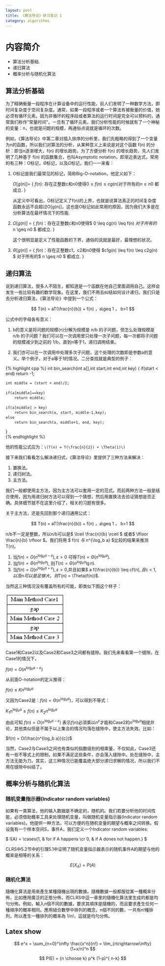 ```yaml
---
layout: post
title: 《算法导论》研习笔记 1
category: algorithms
---
```


# 内容简介

* 算法分析基础.
* 递归算法
* 概率分析与随机化算法


## 算法分析基础

为了精确衡量一段程序在计算设备中的运行性能，前人们发明了一种数学方法，即时间复杂度于空间复杂度。通常，如果一段程序或者一个算法有被衡量的价值，她必须有循环元素。因为非循环的程序段或者算法的运行时间是完全可以预料的，通常我们称作"常量时间"。一旦有了循环元素，我们分析性能的时候就有了一个神秘的变量：n，也就是问题的规模，再通俗点说就是循环的次数。

例如，《算法导论》中第二章对插入排序的分析里，我们先粗略的得到了一个变量为n的函数，所以我们对算法的分析，从某种意义上来说是对这个函数 f(n) 的分析：即当n逐渐增大，f(n) 的增长趋势。为了方便分析 f(n) 的增长趋势，先人们发明了几种基于 f(n) 的函数集合，也叫Asymptotic notation，即渐近表达式，常用的有三种：O标记，$\Theta$标记，以及$\Omega$标记，我们一一来看：

1. O标记是我们最常见的标记，简称Big-O-notation，他定义如下：

   $O[g(n)]=$ \{ $f(n)$: 存在正整数c和n0使得$0 \leq f(n) \leq cg(n)$对于所有的$n \geq n0$ 都成立. \}

   从定义中可看出，O标记定义了f(n)的上界，也就是说算法真正的时间复杂度函数永远不会超过O[g(n)]，这也是O标记如此常用的原因，因为我们大多是在分析算法在最坏情况下的性能.

2. $\Omega[g(n)]$ = \{ $f(n)$：存在正整数c和n0使得$ 0 \leq cg(n) \leq f(n) $对于所有的$ n \geq n0 $ 都成立. \}

   这个很明显是定义了性能函数的下界，通俗的说就是最好，最理想的状况。

3. $\Theta[g(n)]$ = \{ $f(n)$：存在正整数c1，c2和n0使得 $c1g(n) \leq f(n) \leq c2g(n) $ 对于所有的$ n \geq n0 $ 都成立. \}


## 递归算法

说到递归算法，很多人不陌生，都知道是一个函数在他自己里面调用自己。这样会发生一些比较有趣的数学现象。在这里，我们不用去纠结如何设计递归，我们只是去分析递归算法，《算法导论》中提到一个公式：

$$
T(n) = aT(\frac{n}{b}) + f(n) ，a\geq 1 ， b>1
$$

公式中的字母各有意义：

1. b的意义是将问题的规模(n)分解为规模是 n/b 的子问题，但怎么处理规模是 n/b 的子问题？我们可以在一次调用里只处理一次子问题，每一次都将子问题的规模减少到之前的 1/b，直到n等于1，递归调用结束。

2. 我们亦可以在一次调用中处理多次子问题，这个处理的次数即是参数a的意义。举个例子，对于a等于1的情况。二分查找就是典型的例子：

{% highlight cpp %}
int bin_search(int a[],int start,int end,int key)
{
	if(start < end) return -1;     
      
	int middle = (start + end)/2;     
	
	if(a[middle]==key)     
		return middle;     
				    
	if(a[middle] > key)     
		return bin_search(a, start, middle-1,key);     
	else     
		return bin_search(a, middle+1, end, key);     
}    
{% endhighlight %}

他的性能公式应为：`\(T(n) = T(\frac{n}{2}) + \Theta(1)\)`


接下来我们看看怎么解决递归式，《算法导论》里提供了三种方法来解决：

1. 置换法。
2. 递归树法。
3. 主方法。

我们一般都使用主方法，因为主方法可以套用一定的范式。而前两种方法一般是结合使用，因为用递归树方法可以得到一个猜想，然后用置换法去验证猜想是否正确。具体细节就不在这里介绍了，相关的习题有很多。

关于主方法，还是先回到那个递归通用公式：

$$
T(n) = aT(\frac{n}{b}) + f(n) ，a\geq 1 ， b>1
$$

n/b不一定是整数，所以n/b可以是$ \lceil \frac{n}{b} \rceil $ 或者$ \lfloor \frac{n}{b} \rfloor $。我们将用 $ f(n) $与$ n^{\log_b a} $比较的结果来推测T(n)。

1. 当$f(n) = O(n^{\log_b a - \varepsilon}), \varepsilon > 0$ 可得$T(n) = \Theta(n^{\log_b a})$.
2. 当$f(n) = \Theta(n^{log_b a})$, 则$T(n) = \Theta(n^{log_b a}\lg n)$.
3. 当$f(n) = \Omega(n^{\log_b a + \varepsilon}), \varepsilon > 0$,并且如果$ a f(\frac{n}{b}) \leq cf(n)$,且$c < 1$,以及n可以是足够大，则$T(n) = \Theta(f(n))$.

当然这三种情况没有覆盖所有的可能，即类似下图这个样子：

![case graph](\images\article\main-method-case.png)

Case1和Case2以及Case2和Case3之间都有缝隙。我们先来看看第一个缝隙，在Case1的情況下，

$f(n) = O(n^{\log_b a - \varepsilon})$

从前面O-notation的定义推得：

$f(n) \leq Kn^{log_b a}$

又因为Case2是：$f(n) = \Theta(n^{log_b a})$，可以得到不等式：

$K_1 n^{log_b a} \leq f(n) \leq K_2 n^{log_b a}$

由此可知 $f(n) = O(n^{\log_b a - \varepsilon})$ 表示$f(n)$必須乘以$n^{\varepsilon}$才能和Case2的$n^{log_b a}$相提并论，其他类似但是不属于以上集合的情况均落在缝隙中，使主方法失效。比如：

$f(n) = O(\frac{n^{log_b a}}{c})$

当然，Case2与Case3之间也有类似的指数级别的相乘量，不仅如此，Case3还有一些不等式上的限制，如果不满足这些条件，亦会落入缝隙中。处在缝隙中，主方法无能为力。其实，这三种情况已能覆盖绝大部分递归求解的情况，所以我们不用在缝隙中纠结了。

## 概率分析与随机化算法

### 随机变量指示器(Indicator random variables)

如果有一类算法，他的输入数据是不确定的，随机的。我们若要分析他的时间性能，必须借助概率工具来处理随机变量，叫做随机变量指示器(Indicator random variables)。他提供一种方法，可以方便的在随机变量的期望与概率之间转换。假设我有一个样本空间S，事件A，我们定义一个Indicator random variables:

$
I\{A\} = \cases{1, & for if A happens \cr 0, & if A dones not happen.}
$

CLRS中5.2节中的引理5.1中证明了随机变量指示器表示的随机事件A的期望与他的概率是相等的关系：

$$
E(X_A) = P(A)
$$

### 随机化算法

隨機化算法是用來產生某種隨機出現的數據。隨機數據一般都服從某一種概率分佈，比如應用廣泛的正態分佈，而CLRS中這一章里的隨機化算法里生成的都是均勻分佈。例如，輸入n個不同的數據，要求其順序是隨機的，而且要求產生任何一種順序的概率相同。應用組合數學中排列的概念，n個不同的數，一共有n!種排列，所以產生一種排列的概率為 1/n!，這就是均勻分佈。

## Latex show ##

$$
e^x = \sum_{n=0}^\infty \frac{x^n}{n!} = \lim_{n\rightarrow\infty} (1+x/n)^n
$$

$$
P(E)   = {n \choose k} p^k (1-p)^{ n-k}
$$